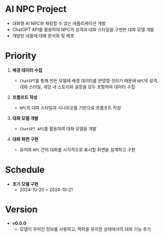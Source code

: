 # AI NPC Project
- 대화형 AI NPC와 채팅할 수 있는 애플리케이션 개발
- ChatGPT API를 활용하여 NPC의 성격과 대화 스타일을 구현한 대화 모델 개발
- 개발된 내용에 대해 문서화 및 배포

# Priority

1. **배경 데이터 수집**
    - `ChatGPT`를 통해 만든 모델에 배경 데이터를 반영할 것이기 때문에 `NPC`의 성격, 대화 스타일, 게임 내 스토리와 설정을 모두 포함하여 데이터 수집

2. **프롬프트 작성**
    - `NPC`의 대화 스타일과 시나리오를 기반으로 프롬프트 작성

3. **대화 모델 개발**
    - `ChatGPT API`를 활용하여 대화 모델을 개발

4. **대화 화면 구현**
    - 유저와 `NPC` 간의 대화를 시각적으로 표시할 화면을 설계하고 구현

# Schedule

- **초기 모델 구현**
    - 2024-10-20 ~ 2024-10-21

# Version

- **v0.0.0**
    - 모델이 주어진 정보를 사용하고, 맥락을 유지한 상태에서의 대화 기능 추가